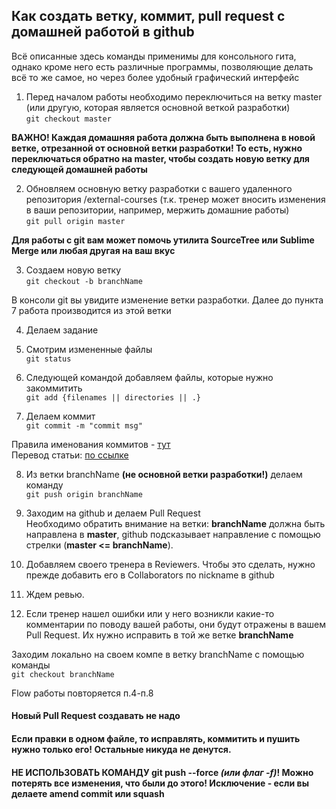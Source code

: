 ## Как создать ветку, коммит, pull request с домашней работой в github

Всё описанные здесь команды применимы для консольного гита, однако кроме него есть различные программы, позволяющие делать всё то же самое, но через более удобный графический интерфейс

1. Перед началом работы необходимо переключиться на ветку master (или другую, которая является основной веткой разработки)<br>
`git checkout master`<br>

**ВАЖНО! Каждая домашняя работа должна быть выполнена в новой ветке, отрезанной от основной ветки разработки! То есть, нужно переключаться обратно на master, чтобы создать новую ветку для следующей домашней работы** <br>

2. Обновляем основную ветку разработки с вашего удаленного репозитория /external-courses (т.к. тренер может вносить изменения в ваши репозитории, например, мержить домашние работы)<br>
`git pull origin master`

**Для работы с git вам может помочь утилита SourceTree или Sublime Merge или любая другая на ваш вкус**

3. Создаем новую ветку<br>
`git checkout -b branchName`

В консоли git вы увидите изменение ветки разработки. Далее до пункта 7 работа производится из этой ветки

4. Делаем задание

5. Смотрим измененные файлы<br>
`git status`

6. Следующей командой добавляем файлы, которые нужно закоммитить<br>
`git add {filenames || directories || .}`

7. Делаем коммит<br>
`git commit -m "commit msg"`

Правила именования коммитов - [тут](https://chris.beams.io/posts/git-commit/)<br>
Перевод статьи: [по ссылке](https://habr.com/ru/post/416887/)

8. Из ветки branchName **(не основной ветки разработки!)** делаем команду<br>
`git push origin branchName`

9. Заходим на github и делаем Pull Request<br>
Необходимо обратить внимание на ветки: **branchName** должна быть направлена в **master**, github подсказывает направление с помощью стрелки (**master <= branchName**).

10. Добавляем своего тренера в Reviewers. Чтобы это сделать, нужно прежде добавить его в Collaborators по nickname в github

11. Ждем ревью.

12. Если тренер нашел ошибки или у него возникли какие-то комментарии по поводу вашей работы, они будут отражены в вашем Pull Request. Их нужно исправить в той же ветке **branchName**

Заходим локально на своем компе в ветку branchName с помощью команды<br>
`git checkout branchName`

Flow работы повторяется п.4-п.8

#### Новый Pull Request создавать не надо

#### Если правки в одном файле, то исправлять, коммитить и пушить нужно только его! Остальные никуда не денутся.

#### НЕ ИСПОЛЬЗОВАТЬ КОМАНДУ git push --force <em>(или флаг -f)</em>! Можно потерять все изменения, что были до этого! Исключение - если вы делаете amend commit или squash
